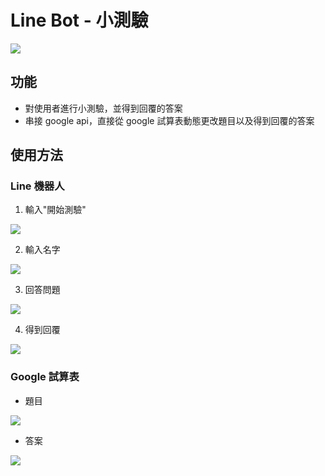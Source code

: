 # Line Bot - 小測驗

![](https://i.imgur.com/BQiOwIf.png)

## 功能
- 對使用者進行小測驗，並得到回覆的答案
- 串接 google api，直接從 google 試算表動態更改題目以及得到回覆的答案

## 使用方法
### Line 機器人
1. 輸入"開始測驗"

![](https://i.imgur.com/qtMQB7r.png)

2. 輸入名字

![](https://i.imgur.com/ESFhem8.png)

3. 回答問題

![](https://i.imgur.com/FCw2aQ5.png)

4. 得到回覆

![](https://i.imgur.com/2oVOmR2.png)

### Google 試算表
- 題目

![](https://i.imgur.com/6eJdFzO.png)

- 答案

![](https://i.imgur.com/cRCbSPl.png)

